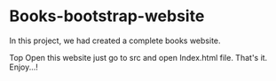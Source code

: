 # Books-bootstrap-website
In this project, we had created a complete books website.

Top Open this website just go to src and open Index.html file.
That's it.
Enjoy...!
